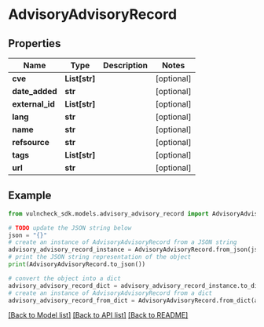 # AdvisoryAdvisoryRecord


## Properties

Name | Type | Description | Notes
------------ | ------------- | ------------- | -------------
**cve** | **List[str]** |  | [optional] 
**date_added** | **str** |  | [optional] 
**external_id** | **List[str]** |  | [optional] 
**lang** | **str** |  | [optional] 
**name** | **str** |  | [optional] 
**refsource** | **str** |  | [optional] 
**tags** | **List[str]** |  | [optional] 
**url** | **str** |  | [optional] 

## Example

```python
from vulncheck_sdk.models.advisory_advisory_record import AdvisoryAdvisoryRecord

# TODO update the JSON string below
json = "{}"
# create an instance of AdvisoryAdvisoryRecord from a JSON string
advisory_advisory_record_instance = AdvisoryAdvisoryRecord.from_json(json)
# print the JSON string representation of the object
print(AdvisoryAdvisoryRecord.to_json())

# convert the object into a dict
advisory_advisory_record_dict = advisory_advisory_record_instance.to_dict()
# create an instance of AdvisoryAdvisoryRecord from a dict
advisory_advisory_record_from_dict = AdvisoryAdvisoryRecord.from_dict(advisory_advisory_record_dict)
```
[[Back to Model list]](../README.md#documentation-for-models) [[Back to API list]](../README.md#documentation-for-api-endpoints) [[Back to README]](../README.md)


